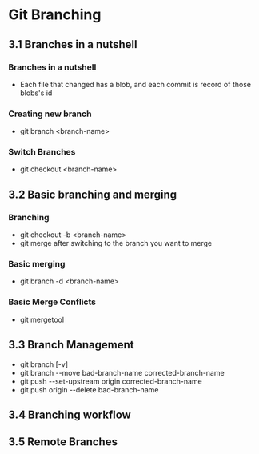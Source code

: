 # Git Branching

## 3.1 Branches in a nutshell

### Branches in a nutshell

- Each file that changed has a blob, and each commit is record of those blobs's id

### Creating new branch

- git branch &lt;branch-name&gt;

### Switch Branches

- git checkout &lt;branch-name&gt;

## 3.2 Basic branching and merging

### Branching

- git checkout -b &lt;branch-name&gt;
- git merge after switching to the branch you want to merge

### Basic merging

- git branch -d &lt;branch-name&gt;

### Basic Merge Conflicts

- git mergetool

## 3.3 Branch Management

- git branch [-v]
- git branch --move bad-branch-name corrected-branch-name
- git push --set-upstream origin corrected-branch-name
- git push origin --delete bad-branch-name

## 3.4 Branching workflow

## 3.5 Remote Branches




